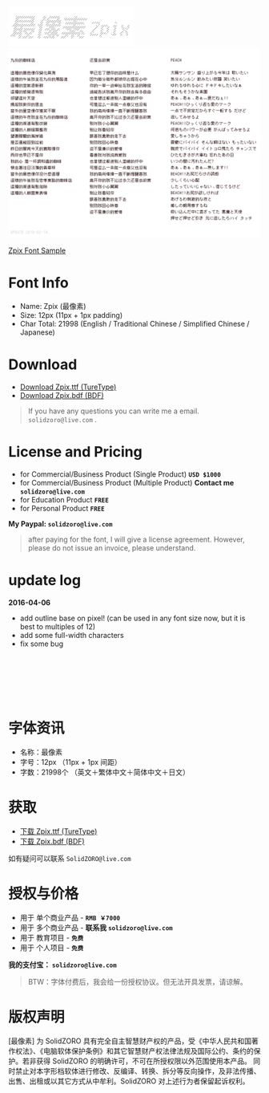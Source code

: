 <p>
  <img src="./assets/images/zpix_logo@2x.png?v=20190626" width="250" />
  <br>
  <img src="./assets/images/zpix_review@2x.png?v=20190626" width="800" />
</p>


[Zpix Font Sample](https://SolidZORO.github.io/zpix-pixel-font)
<br>


Font Info
========

* Name: Zpix (最像素)
* Size: 12px (11px + 1px padding)
* Char Total: 21998 (English / Traditional Chinese / Simplified Chinese / Japanese)


Download
========

* [Download Zpix.ttf (TureType)](https://raw.githubusercontent.com/SolidZORO/zpix-pixel-font/master/dist/Zpix.ttf)
* [Download Zpix.bdf (BDF)](https://raw.githubusercontent.com/SolidZORO/zpix-pixel-font/master/src/Zpix.bdf)

> If you have any questions you can write me a email. `solidzoro@live.com` .


License and Pricing
========

* for Commercial/Business Product (Single Product) **`USD $1000`**
* for Commercial/Business Product (Multiple Product) **Contact me `solidzoro@live.com`**
* for Education Product **`FREE`**
* for Personal Product **`FREE`**

**My Paypal: `solidzoro@live.com`**

> after paying for the font, I will give a license agreement. However, please do not issue an invoice, please understand.


update log
========

**2016-04-06**
* add outline base on pixel! (can be used in any font size now, but it is best to multiples of 12)
* add some full-width characters
* fix some bug



<br>
<br>
<br>
<br>
<br>

字体资讯
========

* 名称：最像素
* 字号：12px （11px + 1px 间距）
* 字数：21998个 （英文＋繁体中文＋简体中文＋日文）



获取
========

* [下载 Zpix.ttf (TureType)](https://raw.githubusercontent.com/SolidZORO/zpix-pixel-font/master/dist/Zpix.ttf)
* [下载 Zpix.bdf (BDF)](https://raw.githubusercontent.com/SolidZORO/zpix-pixel-font/master/src/Zpix.bdf)


如有疑问可以联系 `SolidZORO@live.com`



授权与价格
========

* 用于 单个商业产品 - **`RMB ￥7000`**
* 用于 多个商业产品 -  **联系我 `solidzoro@live.com`**
* 用于 教育项目 - **`免费`**
* 用于 个人项目 - **`免费`**

**我的支付宝： `solidzoro@live.com`**

> BTW：字体付费后，我会给一份授权协议。但无法开具发票，请谅解。




版权声明
========

[最像素] 为 SolidZORO 具有完全自主智慧财产权的产品，受《中华人民共和国著作权法》、《电脑软体保护条例》和其它智慧财产权法律法规及国际公约、条约的保护。若非获得
SolidZORO 的明确许可，不可在所授权限以外范围使用本产品。 同时禁止对本字形档软体进行修改、反编译、转换、拆分等反向操作，及非法传播、出售、出租或以其它方式从中牟利。SolidZORO
对上述行为者保留起诉权利。









